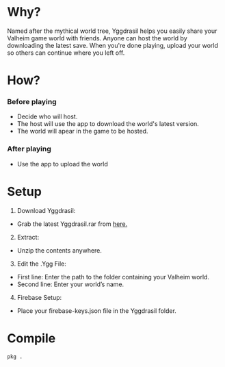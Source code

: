 # Why?
Named after the mythical world tree, Yggdrasil helps you easily share your Valheim game world with friends. Anyone can host the world by downloading the latest save. 
When you're done playing, upload your world so others can continue where you left off.

# How?
### Before playing
  * Decide who will host.
  * The host will use the app to download the world's latest version.
  * The world will apear in the game to be hosted.
### After playing
  * Use the app to upload the world

# Setup
1. Download Yggdrasil:
* Grab the latest Yggdrasil.rar from [here.](https://github.com/Arthur-lc/Yggdrasil/releases)
2. Extract:
* Unzip the contents anywhere.
3. Edit the .Ygg File:
* First line: Enter the path to the folder containing your Valheim world.
* Second line: Enter your world’s name.
4. Firebase Setup:
* Place your firebase-keys.json file in the Yggdrasil folder.

# Compile

```
pkg .
```